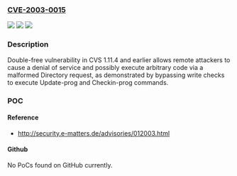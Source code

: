 ### [CVE-2003-0015](https://cve.mitre.org/cgi-bin/cvename.cgi?name=CVE-2003-0015)
![](https://img.shields.io/static/v1?label=Product&message=n%2Fa&color=blue)
![](https://img.shields.io/static/v1?label=Version&message=n%2Fa&color=blue)
![](https://img.shields.io/static/v1?label=Vulnerability&message=n%2Fa&color=brighgreen)

### Description

Double-free vulnerability in CVS 1.11.4 and earlier allows remote attackers to cause a denial of service and possibly execute arbitrary code via a malformed Directory request, as demonstrated by bypassing write checks to execute Update-prog and Checkin-prog commands.

### POC

#### Reference
- http://security.e-matters.de/advisories/012003.html

#### Github
No PoCs found on GitHub currently.
